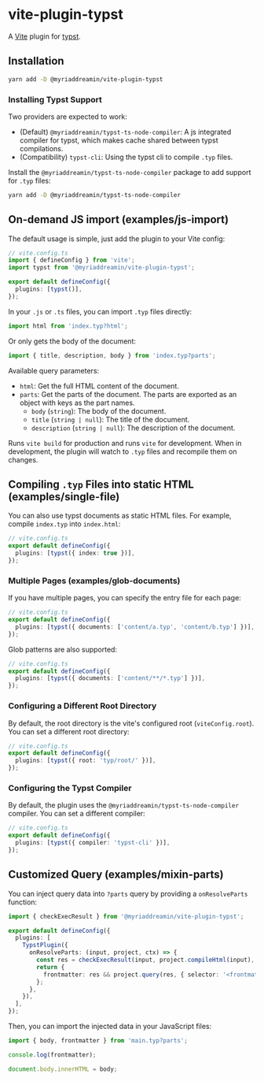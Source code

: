 # vite-plugin-typst

A [Vite](https://vitejs.dev/) plugin for [typst](https://www.typst.app/).

## Installation

```bash
yarn add -D @myriaddreamin/vite-plugin-typst
```

### Installing Typst Support

Two providers are expected to work:

- (Default) `@myriaddreamin/typst-ts-node-compiler`: A js integrated compiler for typst, which makes cache shared between typst compilations.
- (Compatibility) `typst-cli`: Using the typst cli to compile `.typ` files.

Install the `@myriaddreamin/typst-ts-node-compiler` package to add support for `.typ` files:

```bash
yarn add -D @myriaddreamin/typst-ts-node-compiler
```

## On-demand JS import (examples/js-import)

The default usage is simple, just add the plugin to your Vite config:

```ts
// vite.config.ts
import { defineConfig } from 'vite';
import typst from '@myriaddreamin/vite-plugin-typst';

export default defineConfig({
  plugins: [typst()],
});
```

In your `.js` or `.ts` files, you can import `.typ` files directly:

```ts
import html from 'index.typ?html';
```

Or only gets the body of the document:

```ts
import { title, description, body } from 'index.typ?parts';
```

Available query parameters:

- `html`: Get the full HTML content of the document.
- `parts`: Get the parts of the document. The parts are exported as an object with keys as the part names.
  - `body` (`string`): The body of the document.
  - `title` (`string | null`): The title of the document.
  - `description` (`string | null`): The description of the document.

Runs `vite build` for production and runs `vite` for development. When in development, the plugin will watch to `.typ` files and recompile them on changes.

## Compiling `.typ` Files into static HTML (examples/single-file)

You can also use typst documents as static HTML files. For example, compile `index.typ` into `index.html`:

```ts
// vite.config.ts
export default defineConfig({
  plugins: [typst({ index: true })],
});
```

### Multiple Pages (examples/glob-documents)

If you have multiple pages, you can specify the entry file for each page:

```ts
// vite.config.ts
export default defineConfig({
  plugins: [typst({ documents: ['content/a.typ', 'content/b.typ'] })],
});
```

Glob patterns are also supported:

```ts
// vite.config.ts
export default defineConfig({
  plugins: [typst({ documents: ['content/**/*.typ'] })],
});
```

### Configuring a Different Root Directory

By default, the root directory is the vite's configured root (`viteConfig.root`). You can set a different root directory:

```ts
// vite.config.ts
export default defineConfig({
  plugins: [typst({ root: 'typ/root/' })],
});
```

### Configuring the Typst Compiler

By default, the plugin uses the `@myriaddreamin/typst-ts-node-compiler` compiler. You can set a different compiler:

```ts
// vite.config.ts
export default defineConfig({
  plugins: [typst({ compiler: 'typst-cli' })],
});
```

## Customized Query (examples/mixin-parts)

You can inject query data into `?parts` query by providing a `onResolveParts` function:

```ts
import { checkExecResult } from '@myriaddreamin/vite-plugin-typst';

export default defineConfig({
  plugins: [
    TypstPlugin({
      onResolveParts: (input, project, ctx) => {
        const res = checkExecResult(input, project.compileHtml(input), ctx);
        return {
          frontmatter: res && project.query(res, { selector: '<frontmatter>', field: 'value' })[0],
        };
      },
    }),
  ],
});
```

Then, you can import the injected data in your JavaScript files:

```ts
import { body, frontmatter } from 'main.typ?parts';

console.log(frontmatter);

document.body.innerHTML = body;
```
